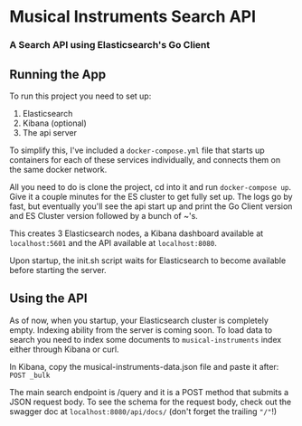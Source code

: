 # Musical Instruments Search API
### A Search API using Elasticsearch's Go Client


## Running the App
To run this project you need to set up:
1) Elasticsearch
2) Kibana (optional)
3) The api server

To simplify this, I've included a `docker-compose.yml` file that starts up containers for each of these services individually, and connects them on the same docker network.

All you need to do is clone the project, cd into it and run `docker-compose up`. Give it a couple minutes for the ES cluster to get fully set up. The logs go by fast, but eventually you'll see the api start up and print the Go Client version and ES Cluster version followed by a bunch of ~'s.

This creates 3 Elasticsearch nodes, a Kibana dashboard available at `localhost:5601` and the API available at `localhost:8080`.

Upon startup, the init.sh script waits for Elasticsearch to become available before starting the server.

## Using the API
As of now, when you startup, your Elasticsearch cluster is completely empty. Indexing ability from the server is coming soon. To load data to search you need to index some documents to `musical-instruments` index either through Kibana or curl.

In Kibana, copy the musical-instruments-data.json file and paste it after:
`
POST _bulk
`

The main search endpoint is /query and it is a POST method that submits a JSON request body. To see the schema for the request body, check out the swagger doc at `localhost:8080/api/docs/` (don't forget the trailing `"/"`!)